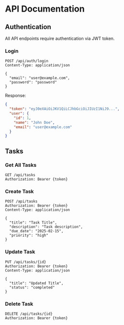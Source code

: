 # API Documentation

## Authentication

All API endpoints require authentication via JWT token.

### Login
```
POST /api/auth/login
Content-Type: application/json

{
  "email": "user@example.com",
  "password": "password"
}
```

Response:
```json
{
  "token": "eyJ0eXAiOiJKV1QiLCJhbGciOiJIUzI1NiJ9...",
  "user": {
    "id": 1,
    "name": "John Doe",
    "email": "user@example.com"
  }
}
```

## Tasks

### Get All Tasks
```
GET /api/tasks
Authorization: Bearer {token}
```

### Create Task
```
POST /api/tasks
Authorization: Bearer {token}
Content-Type: application/json

{
  "title": "Task Title",
  "description": "Task description",
  "due_date": "2025-02-15",
  "priority": "high"
}
```

### Update Task
```
PUT /api/tasks/{id}
Authorization: Bearer {token}
Content-Type: application/json

{
  "title": "Updated Title",
  "status": "completed"
}
```

### Delete Task
```
DELETE /api/tasks/{id}
Authorization: Bearer {token}
```
